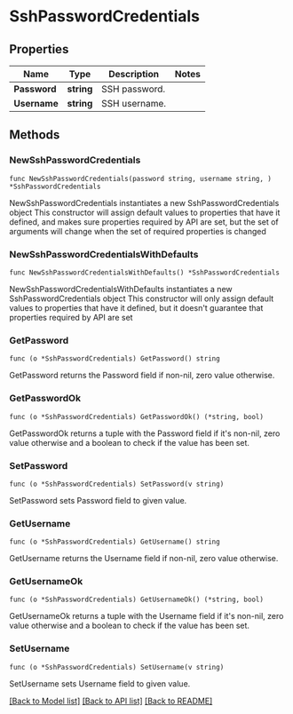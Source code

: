 # SshPasswordCredentials

## Properties

Name | Type | Description | Notes
------------ | ------------- | ------------- | -------------
**Password** | **string** | SSH password. | 
**Username** | **string** | SSH username. | 

## Methods

### NewSshPasswordCredentials

`func NewSshPasswordCredentials(password string, username string, ) *SshPasswordCredentials`

NewSshPasswordCredentials instantiates a new SshPasswordCredentials object
This constructor will assign default values to properties that have it defined,
and makes sure properties required by API are set, but the set of arguments
will change when the set of required properties is changed

### NewSshPasswordCredentialsWithDefaults

`func NewSshPasswordCredentialsWithDefaults() *SshPasswordCredentials`

NewSshPasswordCredentialsWithDefaults instantiates a new SshPasswordCredentials object
This constructor will only assign default values to properties that have it defined,
but it doesn't guarantee that properties required by API are set

### GetPassword

`func (o *SshPasswordCredentials) GetPassword() string`

GetPassword returns the Password field if non-nil, zero value otherwise.

### GetPasswordOk

`func (o *SshPasswordCredentials) GetPasswordOk() (*string, bool)`

GetPasswordOk returns a tuple with the Password field if it's non-nil, zero value otherwise
and a boolean to check if the value has been set.

### SetPassword

`func (o *SshPasswordCredentials) SetPassword(v string)`

SetPassword sets Password field to given value.


### GetUsername

`func (o *SshPasswordCredentials) GetUsername() string`

GetUsername returns the Username field if non-nil, zero value otherwise.

### GetUsernameOk

`func (o *SshPasswordCredentials) GetUsernameOk() (*string, bool)`

GetUsernameOk returns a tuple with the Username field if it's non-nil, zero value otherwise
and a boolean to check if the value has been set.

### SetUsername

`func (o *SshPasswordCredentials) SetUsername(v string)`

SetUsername sets Username field to given value.



[[Back to Model list]](../README.md#documentation-for-models) [[Back to API list]](../README.md#documentation-for-api-endpoints) [[Back to README]](../README.md)


